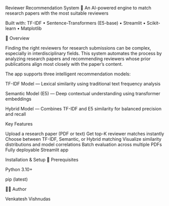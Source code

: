 Reviewer Recommendation System
🚀 An AI-powered engine to match research papers with the most suitable reviewers

Built with: TF-IDF • Sentence-Transformers (E5-base) • Streamlit • Scikit-learn • Matplotlib

📘 Overview

Finding the right reviewers for research submissions can be complex, especially in interdisciplinary fields.
This system automates the process by analyzing research papers and recommending reviewers whose prior publications align most closely with the paper’s content.

The app supports three intelligent recommendation models:

TF-IDF Model — Lexical similarity using traditional text frequency analysis

Semantic Model (E5) — Deep contextual understanding using transformer embeddings

Hybrid Model — Combines TF-IDF and E5 similarity for balanced precision and recall

Key Features

Upload a research paper (PDF or text)
Get top-K reviewer matches instantly
Choose between TF-IDF, Semantic, or Hybrid matching
Visualize similarity distributions and model correlations
Batch evaluation across multiple PDFs
Fully deployable Streamlit app

Installation & Setup
🧰 Prerequisites

Python 3.10+

pip (latest)

👨‍💻 Author

Venkatesh Vishnudas
